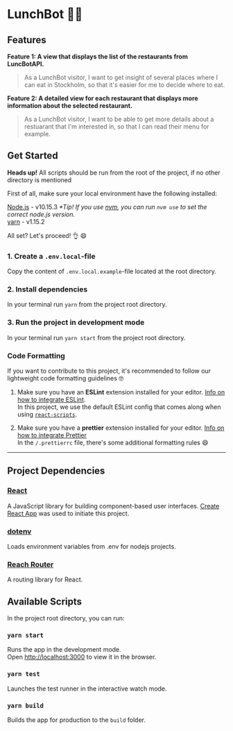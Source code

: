 # LunchBot :robot::pizza:

## Features

**Feature 1: A view that displays the list of the restaurants from LuncBotAPI.**<br>

> As a LunchBot visitor, I want to get insight of several places where I can eat in Stockholm,
> so that it's easier for me to decide where to eat.

**Feature 2: A detailed view for each restaurant that displays more information about the
selected restaurant.**<br>

> As a LunchBot visitor, I want to be able to get more details about a restuarant that I'm interested in,
> so that I can read their menu for example.

## Get Started

**Heads up!** All scripts should be run from the root of the project, if no other directory is mentioned

First of all, make sure your local environment have the following installed:

[Node.js](https://nodejs.org/en/) - v10.15.3 _\*Tip! If you use [nvm](https://github.com/creationix/nvm/blob/master/README.md), you can run `nvm use` to set the correct node.js version._<br>
[yarn](https://yarnpkg.com/en/docs/install) - v1.15.2<br>

All set? Let's proceed! :ok_hand: :smile:

### 1. **Create a `.env.local`-file**

Copy the content of `.env.local.example`-file located at the root directory.

### 2. **Install dependencies**

In your terminal run `yarn` from the project root directory.

### 3. **Run the project in development mode**

In your terminal run `yarn start` from the project root directory.

### Code Formatting
If you want to contribute to this project, it's recommended to follow our lightweight code formatting guidelines 🤓 <br>

1. Make sure you have an **ESLint** extension installed for your editor. [Info on how to integrate ESLint](https://eslint.org/docs/user-guide/integrations). <br>
In this project, we use the default ESLint config that comes along when using [`react-scripts`](https://www.npmjs.com/package/react-scripts).<br>
   
2. Make sure you have a **prettier** extension installed for your editor. [Info on how to integrate Prettier](https://prettier.io/docs/en/editors) <br>
In the `/.prettierrc` file, there's some additional formatting rules :smile:<br>
--------------------------------
## Project Dependencies

### [React](https://reactjs.org/)

A JavaScript library for building component-based user interfaces.
[Create React App](https://github.com/facebook/create-react-app) was used to initiate this project.

### [dotenv](https://github.com/motdotla/dotenv#readme)

Loads environment variables from .env for nodejs projects.

### [Reach Router](https://reach.tech/router)

A routing library for React.

## Available Scripts

In the project root directory, you can run:

### `yarn start`

Runs the app in the development mode.<br>
Open [http://localhost:3000](http://localhost:3000) to view it in the browser.

### `yarn test`

Launches the test runner in the interactive watch mode.<br>

### `yarn build`

Builds the app for production to the `build` folder.<br>
